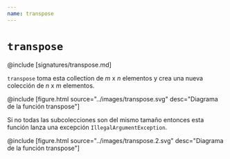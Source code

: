 ```yaml
---
name: transpose
---
```


# `transpose`

@include [signatures/transpose.md]

`transpose` toma esta collection de *m* x *n* elementos y crea una nueva
colección de *n* x *m* elementos.

@include [figure.html source="../images/transpose.svg" desc="Diagrama de la función transpose"]

Si no todas las subcolecciones son del mismo tamaño entonces esta función lanza
una excepción `IllegalArgumentException`.

@include [figure.html source="../images/transpose.2.svg" desc="Diagrama de la función transpose"]
